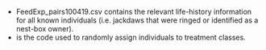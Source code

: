 - FeedExp_pairs100419.csv contains the relevant life-history information for all known individuals (i.e. jackdaws that were ringed or identified as a nest-box owner). 
- is the code used to randomly assign individuals to treatment classes. 

